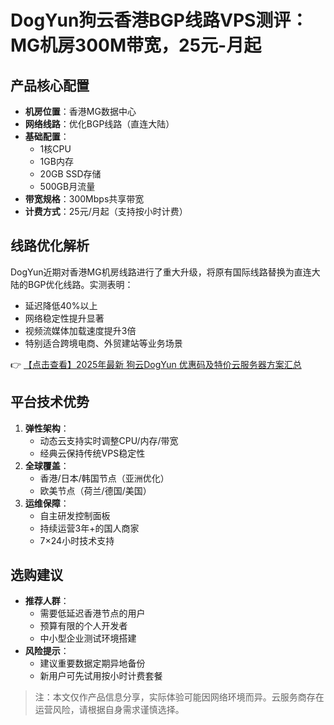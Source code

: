 # DogYun狗云香港BGP线路VPS测评：MG机房300M带宽，25元-月起

## 产品核心配置
- **机房位置**：香港MG数据中心
- **网络线路**：优化BGP线路（直连大陆）
- **基础配置**：
  - 1核CPU
  - 1GB内存
  - 20GB SSD存储
  - 500GB月流量
- **带宽规格**：300Mbps共享带宽
- **计费方式**：25元/月起（支持按小时计费）

## 线路优化解析
DogYun近期对香港MG机房线路进行了重大升级，将原有国际线路替换为直连大陆的BGP优化线路。实测表明：
- 延迟降低40%以上
- 网络稳定性提升显著
- 视频流媒体加载速度提升3倍
- 特别适合跨境电商、外贸建站等业务场景

👉 [【点击查看】2025年最新 狗云DogYun 优惠码及特价云服务器方案汇总](https://bit.ly/DogYun)

## 平台技术优势
1. **弹性架构**：
   - 动态云支持实时调整CPU/内存/带宽
   - 经典云保持传统VPS稳定性
2. **全球覆盖**：
   - 香港/日本/韩国节点（亚洲优化）
   - 欧美节点（荷兰/德国/美国）
3. **运维保障**：
   - 自主研发控制面板
   - 持续运营3年+的国人商家
   - 7×24小时技术支持

## 选购建议
- **推荐人群**：
  - 需要低延迟香港节点的用户
  - 预算有限的个人开发者
  - 中小型企业测试环境搭建
- **风险提示**：
  - 建议重要数据定期异地备份
  - 新用户可先试用按小时计费套餐

> 注：本文仅作产品信息分享，实际体验可能因网络环境而异。云服务商存在运营风险，请根据自身需求谨慎选择。
